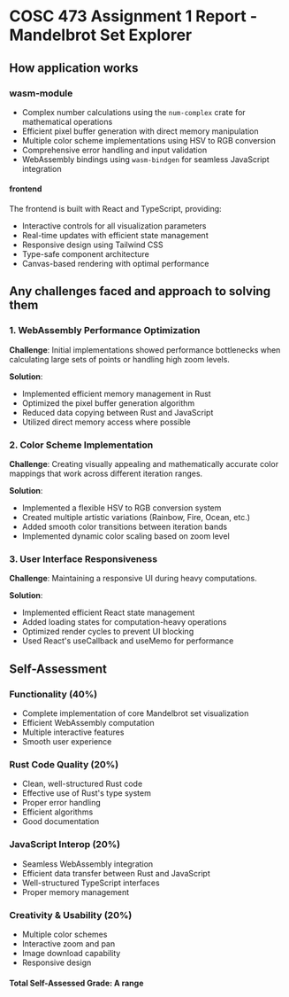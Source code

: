 # COSC 473 Assignment 1 Report - Mandelbrot Set Explorer

## How application works

### wasm-module

- Complex number calculations using the `num-complex` crate for mathematical operations
- Efficient pixel buffer generation with direct memory manipulation
- Multiple color scheme implementations using HSV to RGB conversion
- Comprehensive error handling and input validation
- WebAssembly bindings using `wasm-bindgen` for seamless JavaScript integration

#### frontend

The frontend is built with React and TypeScript, providing:

- Interactive controls for all visualization parameters
- Real-time updates with efficient state management
- Responsive design using Tailwind CSS
- Type-safe component architecture
- Canvas-based rendering with optimal performance

## Any challenges faced and approach to solving them

### 1. WebAssembly Performance Optimization

**Challenge**: Initial implementations showed performance bottlenecks when calculating large sets of points or handling high zoom levels.

**Solution**: 

- Implemented efficient memory management in Rust
- Optimized the pixel buffer generation algorithm
- Reduced data copying between Rust and JavaScript
- Utilized direct memory access where possible

### 2. Color Scheme Implementation

**Challenge**: Creating visually appealing and mathematically accurate color mappings that work across different iteration ranges.

**Solution**:

- Implemented a flexible HSV to RGB conversion system
- Created multiple artistic variations (Rainbow, Fire, Ocean, etc.)
- Added smooth color transitions between iteration bands
- Implemented dynamic color scaling based on zoom level

### 3. User Interface Responsiveness

**Challenge**: Maintaining a responsive UI during heavy computations.

**Solution**:

- Implemented efficient React state management
- Added loading states for computation-heavy operations
- Optimized render cycles to prevent UI blocking
- Used React's useCallback and useMemo for performance

## Self-Assessment

### Functionality (40%)

- Complete implementation of core Mandelbrot set visualization
- Efficient WebAssembly computation
- Multiple interactive features
- Smooth user experience

### Rust Code Quality (20%)

- Clean, well-structured Rust code
- Effective use of Rust's type system
- Proper error handling
- Efficient algorithms
- Good documentation

### JavaScript Interop (20%)

- Seamless WebAssembly integration
- Efficient data transfer between Rust and JavaScript
- Well-structured TypeScript interfaces
- Proper memory management

### Creativity & Usability (20%)

- Multiple color schemes
- Interactive zoom and pan
- Image download capability
- Responsive design

#### Total Self-Assessed Grade: A range
